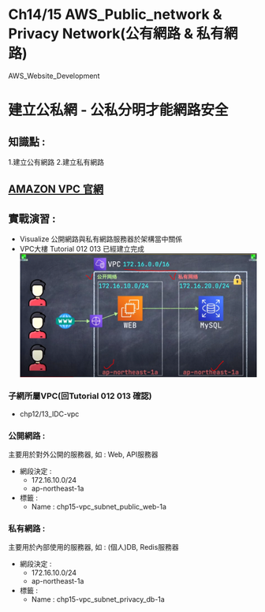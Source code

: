 # Ch14/15 AWS_Public_network & Privacy Network(公有網路 & 私有網路)
AWS_Website_Development


建立公私網 - 公私分明才能網路安全
==============================

## 知識點 : 

1.建立公有網路
2.建立私有網路

## [AMAZON VPC 官網](https://docs.aws.amazon.com/zh_tw/vpc/latest/userguide/VPC_Subnets.html "VPC 和子網路")

## 實戰演習 :

+ Visualize 公開網路與私有網路服務器於架構當中關係
+ VPC大樓 Tutorial 012 013 已經建立完成
![image](./img/public_privacy_network.PNG)

### 子網所屬VPC(回Tutorial 012 013 確認)

+ chp12/13_IDC-vpc

### 公開網路 :

主要用於對外公開的服務器, 如 : Web, API服務器

+ 網段決定 :
    + 172.16.10.0/24
    + ap-northeast-1a
+ 標籤 :
    * Name : chp15-vpc_subnet_public_web-1a


### 私有網路 : 

主要用於內部使用的服務器, 如 : (個人)DB, Redis服務器

+ 網段決定 :
    + 172.16.10.0/24
    + ap-northeast-1a
+ 標籤 :
    * Name : chp15-vpc_subnet_privacy_db-1a